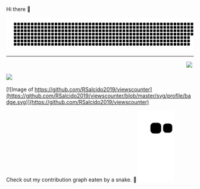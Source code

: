 Hi there 👋  

<p align=center>
    <img src=https://github.com/RSalcido2019/RSalcido2019/blob/main/gitartwork.svg />
</p>

<!--
**RSalcido2019/RSalcido2019** is a ✨ _special_ ✨ repository because its `README.md` (this file) appears on your GitHub profile.

Here are some ideas to get you started:

- 🔭 I’m currently working on ...
- 🌱 I’m currently learning ...
- 👯 I’m looking to collaborate on ...
- 🤔 I’m looking for help with ...
- 💬 Ask me about ...
- 📫 How to reach me: ...
- 😄 Pronouns: ...
- ⚡ Fun fact: ...
-->


---


 
<div>
<p align=right width=50% >
  <img   src=http://github-readme-streak-stats.herokuapp.com?user=rsalcido2019&theme=highcontrast&hide_border=true(https://git.io/streak-stats)> <img />
 </p>
 <p align=left >
    <img src=https://github-readme-stats.vercel.app/api?username=rsalcido2019&show_icons=true&theme=github_dark&count_private=true <img />
</p>
</div>


[![Image of https://github.com/RSalcido2019/viewscounter](https://github.com/RSalcido2019/viewscounter/blob/master/svg/profile/badge.svg)](https://github.com/RSalcido2019/viewscounter)

Check out my contribution graph eaten by a snake. 🐍
![snake gif](https://github.com/rsalcido2019/rsalcido2019/blob/output/github-contribution-grid-snake.svg#gh-dark-mode)

